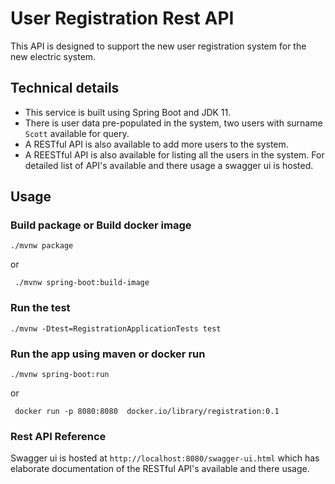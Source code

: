 # User Registration Rest API
This API is designed to support the new user registration system for the new electric system.

## Technical details
* This service is built using Spring Boot and JDK 11.
* There is user data pre-populated in the system, two users with surname `Scott` available for query.
* A RESTful API is also available to add more users to the system.
* A REESTful API is also available for listing all the users in the system. For detailed list of API's available and there usage a swagger ui is hosted.

## Usage

### Build package or Build docker image
`./mvnw package`

or

` ./mvnw spring-boot:build-image`

### Run the test
`./mvnw -Dtest=RegistrationApplicationTests test`

### Run the app using maven or docker run
`./mvnw spring-boot:run`

or 

` docker run -p 8080:8080  docker.io/library/registration:0.1`

### Rest API Reference
Swagger ui is hosted at `http://localhost:8080/swagger-ui.html` which has elaborate documentation of the RESTful API's available and there usage.



